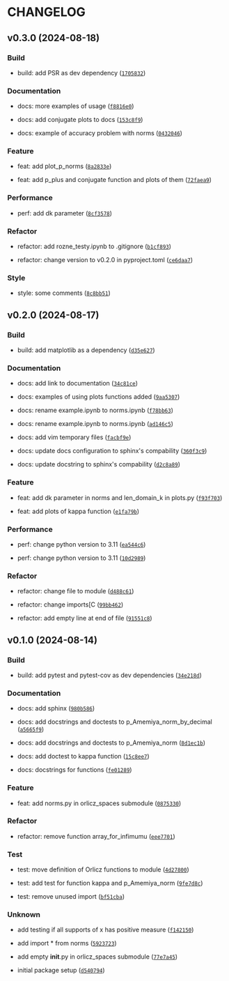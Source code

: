 # CHANGELOG

## v0.3.0 (2024-08-18)

### Build

* build: add PSR as dev dependency ([`1705832`](https://github.com/DyonOylloug/numerical_function_spaces/commit/170583269a82ddae459a0bd25a9c175d55eb22d0))

### Documentation

* docs: more examples of usage ([`f8816e0`](https://github.com/DyonOylloug/numerical_function_spaces/commit/f8816e0d7a6e8a4b29dbe3771e4ab5a637b73130))

* docs: add conjugate plots to docs ([`153c8f9`](https://github.com/DyonOylloug/numerical_function_spaces/commit/153c8f90f2d8a66992fdc0392ea9906a8220312c))

* docs: example of accuracy problem with norms ([`0432046`](https://github.com/DyonOylloug/numerical_function_spaces/commit/04320467a7830633030123e1920d4741fbf92559))

### Feature

* feat: add plot_p_norms ([`8a2833e`](https://github.com/DyonOylloug/numerical_function_spaces/commit/8a2833e1fdb0546b283eec55889b5b0d5c0d6863))

* feat: add p_plus and conjugate function and plots of them ([`72faea9`](https://github.com/DyonOylloug/numerical_function_spaces/commit/72faea99530f6b3832e97bb9a549afa443255d01))

### Performance

* perf: add dk parameter ([`8cf3578`](https://github.com/DyonOylloug/numerical_function_spaces/commit/8cf3578aae69a31f6a99c91c390f585cfd7042aa))

### Refactor

* refactor: add rozne_testy.ipynb to .gitignore ([`b1cf893`](https://github.com/DyonOylloug/numerical_function_spaces/commit/b1cf8938f56576a4b56506c394d5395e7080222e))

* refactor: change version to v0.2.0 in pyproject.toml ([`ce6daa7`](https://github.com/DyonOylloug/numerical_function_spaces/commit/ce6daa7193128412f566cbea5a618a114d1335a4))

### Style

* style: some comments ([`8c8bb51`](https://github.com/DyonOylloug/numerical_function_spaces/commit/8c8bb513ae0be29746d478aa97554bc9ff270f0d))

## v0.2.0 (2024-08-17)

### Build

* build: add matplotlib as a dependency ([`d35e627`](https://github.com/DyonOylloug/numerical_function_spaces/commit/d35e627d3eb2f190854e8ae1d76a24aaf61cfe3e))

### Documentation

* docs: add link to documentation ([`34c81ce`](https://github.com/DyonOylloug/numerical_function_spaces/commit/34c81ce2db080b7795ce443a73c3fde0e1340121))

* docs: examples of using plots functions added ([`9aa5307`](https://github.com/DyonOylloug/numerical_function_spaces/commit/9aa53072104dce3565ccc08e539652c52ad8f6b8))

* docs: rename example.ipynb to norms.ipynb ([`f78bb63`](https://github.com/DyonOylloug/numerical_function_spaces/commit/f78bb632c67752ac587ce0a7cc2d3c690c301c20))

* docs: rename example.ipynb to norms.ipynb ([`ad146c5`](https://github.com/DyonOylloug/numerical_function_spaces/commit/ad146c53ae06ea981975145962f043be4ecbc68f))

* docs: add vim temporary files ([`facbf9e`](https://github.com/DyonOylloug/numerical_function_spaces/commit/facbf9eaf44495336b3755286bbc47d87507ef9f))

* docs: update docs configuration to sphinx&#39;s compability ([`360f3c9`](https://github.com/DyonOylloug/numerical_function_spaces/commit/360f3c9dcf5d9ec5fa9f6b0ddff1d1cfad8c31b6))

* docs: update docstring to sphinx&#39;s compability ([`d2c8a89`](https://github.com/DyonOylloug/numerical_function_spaces/commit/d2c8a898b76e146e96443d326fd2b7d56d1736ff))

### Feature

* feat: add dk parameter in norms and len_domain_k in plots.py ([`f93f703`](https://github.com/DyonOylloug/numerical_function_spaces/commit/f93f703c4483bfd41433e9faea99a9de62d0755a))

* feat: add plots of kappa function ([`e1fa79b`](https://github.com/DyonOylloug/numerical_function_spaces/commit/e1fa79bb20e8d19451c97940b8697304a41ec94e))

### Performance

* perf: change python version to 3.11 ([`ea544c6`](https://github.com/DyonOylloug/numerical_function_spaces/commit/ea544c6b067eadb8c00e3096ae0708417c91b15b))

* perf: change python version to 3.11 ([`10d2989`](https://github.com/DyonOylloug/numerical_function_spaces/commit/10d2989d47e814e049a4e1cae8b48599d6f7b15d))

### Refactor

* refactor: change file to module ([`d488c61`](https://github.com/DyonOylloug/numerical_function_spaces/commit/d488c612413336710241d62b3e69c9f53fbbc99f))

* refactor: change imports[C ([`99bb462`](https://github.com/DyonOylloug/numerical_function_spaces/commit/99bb462746b8d79f33f70cebcbaea2827ab21fe9))

* refactor: add empty line at end of file ([`91551c8`](https://github.com/DyonOylloug/numerical_function_spaces/commit/91551c89a3362b29c96959211f9ebf27f6fe8373))

## v0.1.0 (2024-08-14)

### Build

* build: add pytest and pytest-cov as dev dependencies ([`34e218d`](https://github.com/DyonOylloug/numerical_function_spaces/commit/34e218d272ad8c5a3b0a1f2cf01fe96846c0c992))

### Documentation

* docs: add sphinx ([`980b586`](https://github.com/DyonOylloug/numerical_function_spaces/commit/980b58676d910d573e10332674f555d36215c02f))

* docs: add docstrings and doctests to p_Amemiya_norm_by_decimal ([`a5665f9`](https://github.com/DyonOylloug/numerical_function_spaces/commit/a5665f9cd20f857fc388d34c41a11cff030cc360))

* docs: add docstrings and doctests to p_Amemiya_norm ([`8d1ec1b`](https://github.com/DyonOylloug/numerical_function_spaces/commit/8d1ec1b8fae29ebfed6c9d4dd1915d7a5d9e8986))

* docs: add doctest to kappa function ([`15c8ee7`](https://github.com/DyonOylloug/numerical_function_spaces/commit/15c8ee7f20539f66f7cc7b038a1fe1d6367c4595))

* docs: docstrings for functions ([`fe01289`](https://github.com/DyonOylloug/numerical_function_spaces/commit/fe012894d336b5e53bd3c53677e0da4d415ae2c0))

### Feature

* feat: add norms.py in orlicz_spaces submodule ([`0875330`](https://github.com/DyonOylloug/numerical_function_spaces/commit/0875330a4231050b2cfa74b6a21defc505ad74a7))

### Refactor

* refactor: remove function array_for_infimumu ([`eee7701`](https://github.com/DyonOylloug/numerical_function_spaces/commit/eee77018ffd41dbd3657b537379ba9f1ad09d0a6))

### Test

* test: move definition of Orlicz functions to module ([`4d27800`](https://github.com/DyonOylloug/numerical_function_spaces/commit/4d27800f5feb21157b5c6ba6e168307a9c826a88))

* test: add test for function kappa and p_Amemiya_norm ([`9fe7d8c`](https://github.com/DyonOylloug/numerical_function_spaces/commit/9fe7d8c506f7d2eb79ff0e8d729410ddc447ff34))

* test: remove unused import ([`bf51cba`](https://github.com/DyonOylloug/numerical_function_spaces/commit/bf51cba535a57b1ce0b08e8ed94afb3862c320d2))

### Unknown

* add testing if all supports of x has positive measure ([`f142150`](https://github.com/DyonOylloug/numerical_function_spaces/commit/f1421502a08ece94d97298b05dddeeaf4815d346))

* add import * from norms ([`5923723`](https://github.com/DyonOylloug/numerical_function_spaces/commit/592372352b0a81356b42fe3eda65ccd19d8ad4cd))

* add empty __init__.py in orlicz_spaces submodule ([`77e7a45`](https://github.com/DyonOylloug/numerical_function_spaces/commit/77e7a45f95e1b038070ec7c86876fdf1c350314b))

* initial package setup ([`d540794`](https://github.com/DyonOylloug/numerical_function_spaces/commit/d5407940a9594373c7dfeb31f40229b5da6ede99))
